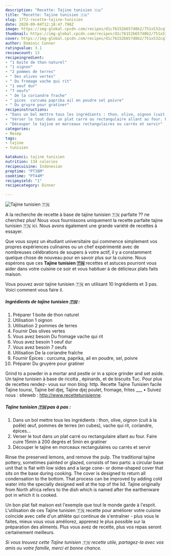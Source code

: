 ```yaml
---
description: "Recette: Tajine tunisien 🇹🇳"
title: "Recette: Tajine tunisien 🇹🇳"
slug: 1772-recette-tajine-tunisien
date: 2020-09-04T12:18:47.798Z
image: https://img-global.cpcdn.com/recipes/d1c76152b657d8b2/751x532cq70/tajine-tunisien-🇹🇳-photo-principale-de-la-recette.jpg
thumbnail: https://img-global.cpcdn.com/recipes/d1c76152b657d8b2/751x532cq70/tajine-tunisien-🇹🇳-photo-principale-de-la-recette.jpg
cover: https://img-global.cpcdn.com/recipes/d1c76152b657d8b2/751x532cq70/tajine-tunisien-🇹🇳-photo-principale-de-la-recette.jpg
author: Dominic Conner
ratingvalue: 3.1
reviewcount: 13
recipeingredient:
- "1 boite de thon naturel"
- "1 oignon"
- "2 pommes de terres"
- " Des olives vertes"
- " Du fromage vache qui rit"
- "1 oeuf dur"
- "7 oeufs"
- " De la coriandre frache"
- " pices  curcuma paprika ail en poudre sel poivre"
- " Du gruyre pour gratiner"
recipeinstructions:
- "Dans un bol mettre tous les ingrédients : thon, olive, oignon (cuit à la poêle) œuf, pommes de terres (en cubes), vache qui rit, coriandre, épices..."
- "Verser le tout dans un plat carré ou rectangulaire allant au four. Faire cuire 15min à 200 degrés et 5min en gratiner"
- "Découper le tajine en morceaux rectangulaires ou carrés et servir"
categories:
- Resep
tags:
- tajine
- tunisien

katakunci: tajine tunisien 
nutrition: 134 calories
recipecuisine: Indonesian
preptime: "PT38M"
cooktime: "PT44M"
recipeyield: "1"
recipecategory: Dinner

---
```



![Tajine tunisien 🇹🇳](https://img-global.cpcdn.com/recipes/d1c76152b657d8b2/751x532cq70/tajine-tunisien-🇹🇳-photo-principale-de-la-recette.jpg)

A la recherche de recette à base de tajine tunisien 🇹🇳 parfaite ?? ne cherchez plus! Nous vous fournissons uniquement la recette parfaite tajine tunisien 🇹🇳 ici. Nous avons également une grande variété de recettes à essayer.

Que vous soyez un étudiant universitaire qui commence simplement vos propres expériences culinaires ou un chef expérimenté avec de nombreuses célébrations de soupers à votre actif, il y a constamment quelque chose de nouveau pour en savoir plus sur la cuisine. Nous espérons que ces <strong> Tajine tunisien 🇹🇳 </strong> recettes et astuces pourront vous aider dans votre cuisine ce soir et vous habituer à de délicieux plats faits maison.

<!--inarticleads1-->

Vous pouvez avoir tajine tunisien 🇹🇳 en utilisant 10 Ingrédients et 3 pas. Voici comment vous faire il.

##### Ingrédients de tajine tunisien 🇹🇳 :

1. Préparer 1 boite de thon naturel
1. Utilisation 1 oignon
1. Utilisation 2 pommes de terres
1. Fournir  Des olives vertes
1. Vous avez besoin  Du fromage vache qui rit
1. Vous avez besoin 1 oeuf dur
1. Vous avez besoin 7 oeufs
1. Utilisation  De la coriandre fraîche
1. Fournir  Épices : curcuma, paprika, ail en poudre, sel, poivre
1. Préparer  Du gruyère pour gratiner


Grind to a powder in a mortar and pestle or in a spice grinder and set aside. Un tajine tunisien à base de ricotta , épinards, et de biscuits Tuc. Pour plus de recettes rendez- vous sur mon blog: http. Recette Tajine Tunisien facile Tajine tounsi, Tajine bel djej, Tajine djej poulet, fromage, frites ___ • Suivez nous : siteweb : http://www.recettetunisienne. 

<!--inarticleads2-->

##### Tajine tunisien 🇹🇳 pas à pas :

1. Dans un bol mettre tous les ingrédients : thon, olive, oignon (cuit à la poêle) œuf, pommes de terres (en cubes), vache qui rit, coriandre, épices...
1. Verser le tout dans un plat carré ou rectangulaire allant au four. Faire cuire 15min à 200 degrés et 5min en gratiner
1. Découper le tajine en morceaux rectangulaires ou carrés et servir


Rinse the preserved lemons, and remove the pulp. The traditional tajine pottery, sometimes painted or glazed, consists of two parts: a circular base unit that is flat with low sides and a large cone- or dome-shaped cover that sits on the base during cooking. The cover is designed to return all condensation to the bottom. That process can be improved by adding cold water into the specially designed well at the top of the lid. Tajine originally from North africa refers to the dish which is named after the earthenware pot in which it is cooked. 

<!--inarticleads1-->

<p>
Un bon plat fait maison est l'exemple que tout le monde garde à l'esprit. L'utilisation de ces Tajine tunisien 🇹🇳 recette pour améliorer votre cuisine coïncide avec celle d'un athlète qui continue de s'entraîner - plus vous le faites, mieux vous vous améliorez, apprenez le plus possible sur la préparation des aliments. Plus vous avez de recette, plus vos repas seront certainement meilleurs.
</p>

<p>
<i>Si vous trouvez cette Tajine tunisien 🇹🇳 recette utile, partagez-la avec vos amis ou votre famille, merci et bonne chance.</i>
</p>
